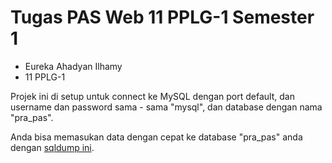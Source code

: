 # Tugas PAS Web 11 PPLG-1 Semester 1
- Eureka Ahadyan Ilhamy
- 11 PPLG-1

Projek ini di setup untuk connect ke MySQL dengan port default, dan username dan password sama - sama "mysql", dan database dengan nama "pra_pas".  

Anda bisa memasukan data dengan cepat ke database "pra_pas" anda dengan [sqldump ini](https://github.com/PenguinBotOnGithub/tugas-pas-web-11-eureka-1/blob/master/db_pre_pas_final.sql).